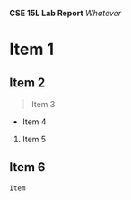 **CSE 15L Lab Report**
_Whatever_
# Item 1
## Item 2
> Item 3
* Item 4
1) Item 5

Item 6
---
`Item `
